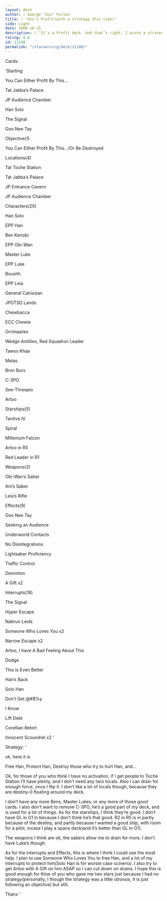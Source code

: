 ```yaml
---
layout: deck
author: ! George "dsv" Fulton
title: ! "dsv’s Profit(with a strategy this time)"
side: Light
date: 2000-10-15
description: ! "It’s a Profit deck. And that’s right, I wrote a strategy"
rating: 4.0
id: 11148
permalink: "/starwarsccg/deck/11148/"
---
```

Cards: 

'Starting

You Can Either Profit By This...

Tat Jabba’s Palace

JP Audience Chamber

Han Solo

The Signal

Goo Nee Tay


Objective(1)

You Can Either Profit By This.../Or Be Destroyed


Locations(4) 

Tat Toche Station

Tat Jabba’s Palace

JP Entrance Cavern

JP Audience Chamber


Characters(20)

Han Solo

EPP Han

Ben Kenobi

EPP Obi-Wan

Master Luke

EPP Luke

Boushh

EPP Leia

General Calrissian

JPOTSD Lando

Chewbacca

ECC Chewie

Orrimaarko

Wedge Antillies, Red Squadron Leader

Tawss Khaa

Melas

Bron Burs

C-3PO

See-Threepio

Artoo


Starships(5)

Tantive IV

Spiral

Millenium Falcon

Artoo in R5

Red Leader in R1


Weapons(3)

Obi-Wan’s Saber

Ani’s Saber

Leia’s Rifle


Effects(9)

Goo Nee Tay

Seeking an Audience

Underworld Contacts

No Disintegrations

Lightsaber Proficiency

Traffic Control

Demotion

A Gift x2


Interrupts(18)

The Signal

Hyper Escape

Nabrun Leids

Someone Who Loves You x2

Narrow Escape x2

Artoo, I have A Bad Feeling About This

Dodge

This Is Even Better

Han’s Back

Solo Han

Don’t Get @#$%y

I Know

Lift Debt

Corellian Retort

Innocent Scoundrel x2 '

Strategy: '

ok, here it is

Free Han, Protect Han, Destroy those who try to hurt Han, and...


Ok, for those of you who think I have no activation, if I get people to Toche Station I’ll have plenty, and I don’t need any twix locals. Also I can drain for enough force, once I flip it. I don’t like a lot of locals though, because they are destiny-0 floating around my deck.


I don’t have any more Bens, Master Lukes, or any more of those good cards. I also don’t want to remove C-3PO, he’s a good part of my deck, and is used for a lot of things. As for the starships, I think they’re good. I don’t have GL in G1 in because I don’t think he’s that good. R2 in R5 is in partly because of the destiny, and partly because I wanted a good ship, with room for a pilot, incase I play a space deck(and it’s better than GL in G1).


The weapons I think are ok, the sabers allow me to drain for more. I don’t have Luke’s though.


As for the interrupts and Effects, this is where I think I could use the most help. I plan to use Someone Who Loves You to free Han, and a lot of my interrupts to protect him(Solo Han is for worste case scinerio). I also try to get Artoo with A Gift on him ASAP so I can cut down on drains. I hope this is good enough for thise of you who gave me two stars just because I had no strategy(personally, I though the strategy was a little obvious, it is just following an objective) but still.


Thanx '
